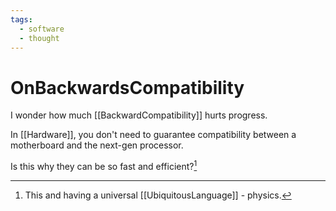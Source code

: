 ```yaml
---
tags: 
  - software
  - thought
---
```

# OnBackwardsCompatibility

I wonder how much [[BackwardCompatibility]] hurts progress.

In [[Hardware]], you don't need to guarantee compatibility between a motherboard and the next-gen processor.

Is this why they can be so fast and efficient?[^1]
  
[^1]: This and having a universal [[UbiquitousLanguage]] - physics.
